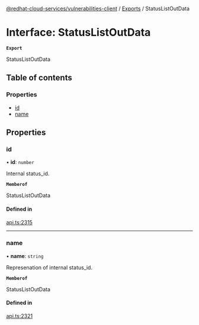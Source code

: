 [@redhat-cloud-services/vulnerabilities-client](../README.md) / [Exports](../modules.md) / StatusListOutData

# Interface: StatusListOutData

**`Export`**

StatusListOutData

## Table of contents

### Properties

- [id](StatusListOutData.md#id)
- [name](StatusListOutData.md#name)

## Properties

### id

• **id**: `number`

Internal status_id.

**`Memberof`**

StatusListOutData

#### Defined in

[api.ts:2315](https://github.com/RedHatInsights/javascript-clients/blob/main/packages/vulnerabilities/git-api/api.ts#L2315)

___

### name

• **name**: `string`

Represenation of internal status_id.

**`Memberof`**

StatusListOutData

#### Defined in

[api.ts:2321](https://github.com/RedHatInsights/javascript-clients/blob/main/packages/vulnerabilities/git-api/api.ts#L2321)
